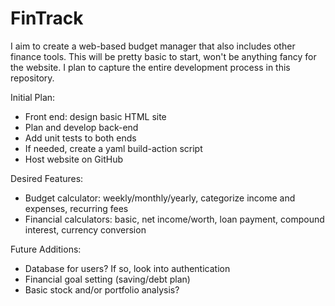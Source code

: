 # FinTrack
I aim to create a web-based budget manager that also includes other finance tools. This will be pretty basic to start, won't be anything fancy for the website. I plan to capture the entire development process in this repository.

Initial Plan:
* Front end: design basic HTML site
* Plan and develop back-end
* Add unit tests to both ends
* If needed, create a yaml build-action script
* Host website on GitHub

Desired Features:
* Budget calculator: weekly/monthly/yearly, categorize income and expenses, recurring fees
* Financial calculators: basic, net income/worth, loan payment, compound interest, currency conversion

Future Additions:
* Database for users? If so, look into authentication 
* Financial goal setting (saving/debt plan)
* Basic stock and/or portfolio analysis? 